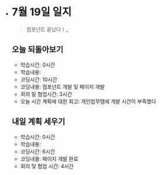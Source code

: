 - # 7월 19일 일지

  > 컴포넌트 끝났다ㅣ,,

  

  ## 오늘 되돌아보기

  - 학습시간: 0시간

  * 학습내용: 
  * 코딩시간: 10시간
  * 코딩내용: 컴포넌트 개발 및 페이지 개발
  * 희의 밑 협업시간: 3시간
  * 오늘 시간 계획에 대한 회고: 개인업무땜에 개발 시간이 부족했다

  

  

  ## 내일 계획 세우기

  - 학습시간: 0시간
  - 학습내용: 
  - 코딩시간: 6시간
  - 코딩내용: 페이지 개발 완료
  - 회의 및 협업 시간: 4시간